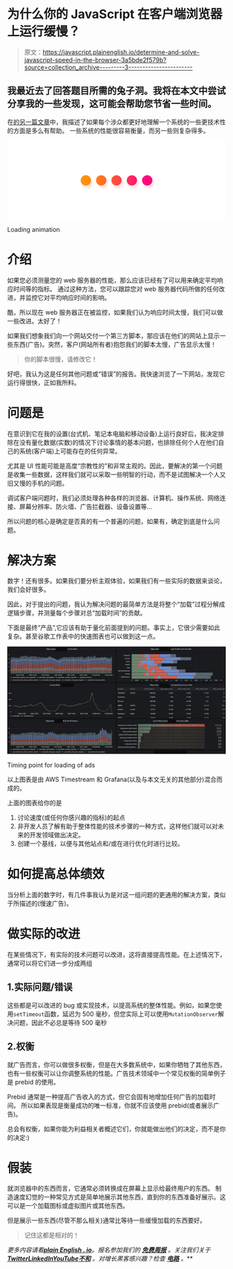 # 为什么你的 JavaScript 在客户端浏览器上运行缓慢？

> 原文：<https://javascript.plainenglish.io/determine-and-solve-javascript-speed-in-the-browser-3a5bde2f579b?source=collection_archive---------3----------------------->

## 我最近去了回答题目所需的兔子洞。我将在本文中尝试分享我的一些发现，这可能会帮助您节省一些时间。

在[的另一篇文章](https://betterprogramming.pub/increasing-the-lowest-common-denominator-for-web-performance-2f0f782955c4)中，我描述了如果每个涉众都更好地理解一个系统的一些更技术性的方面是多么有帮助。
一些系统的性能很容易衡量，而另一些则复杂得多。

![](img/819f3896dc5977fca181893af06007a3.png)

Loading animation

# 介绍

如果您必须测量您的 web 服务器的性能，那么应该已经有了可以用来确定平均响应时间等的指标。
通过这种方法，您可以跟踪您对 web 服务器代码所做的任何改进，并监控它对平均响应时间的影响。

酷，所以现在 web 服务器正在被监控，如果我们认为响应时间太慢，我们可以做一些改进。太好了！

如果我们想象我们向一个网站交付一个第三方脚本，那应该在他们的网站上显示一些东西(广告)。突然，客户(网站所有者)抱怨我们的脚本太慢，广告显示太慢！

> 你的脚本很慢，请修改它！

好吧，我认为这是任何其他问题或“错误”的报告。我快速浏览了一下网站，发现它运行得很快，正如我所料。

# 问题是

在意识到它在我的设置(台式机、笔记本电脑和移动设备)上运行良好后，我决定排除在没有量化数据(实数)的情况下讨论事情的基本问题，也排除任何个人在他们自己的系统(客户端)上可能存在的任何异常。

尤其是 UI 性能可能是高度“宗教性的”和非常主观的。因此，要解决的第一个问题是收集一些数据，这样我们就可以采取一些明智的行动，而不是试图解决一个人又旧又慢的手机的问题。

调试客户端问题时，我们必须处理各种各样的浏览器、计算机、操作系统、网络连接、屏幕分辨率、防火墙、广告拦截器、设备设置等…

所以问题的核心是确定是否真的有一个普遍的问题，如果有，确定到底是什么问题。

# 解决方案

数字！还有很多。如果我们要分析主观体验，如果我们有一些实际的数据来谈论，我们会好很多。

因此，对于提出的问题，我认为解决问题的最简单方法是将整个“加载”过程分解成逻辑步骤，并测量每个步骤对总“加载时间”的贡献。

下面是最终“产品”,它应该有助于量化前面提到的问题。事实上，它很少需要如此复杂。甚至谷歌工作表中的快速图表也可以做到这一点。

![](img/28cd8280478f405f4f2151a2eebb1f72.png)

Timing point for loading of ads

以上图表是由 AWS Timestream 和 Grafana(以及与本文无关的其他部分)混合而成的。

上面的图表给你的是

1.  讨论速度(或任何你感兴趣的指标)的起点
2.  非开发人员了解有助于整体性能的技术步骤的一种方式，这样他们就可以对未来的开发领域做出决定。
3.  创建一个基线，以便与其他站点和/或在进行优化时进行比较。

# 如何提高总体绩效

当分析上面的数字时，有几件事我认为是对这一组问题的更通用的解决方案，类似于所描述的(慢速广告)。

# 做实际的改进

在某些情况下，有实际的技术问题可以改进，这将直接提高性能。在上述情况下，通常可以将它们进一步分成两组

## 1.实际问题/错误

这些都是可以改进的 bug 或实现技术，以提高系统的整体性能。例如，如果您使用`setTimeout`函数，延迟为 500 毫秒，但您实际上可以使用`MutationObserver`解决问题，因此不必总是等待 500 毫秒

## 2.权衡

就广告而言，你可以做很多权衡，但是在大多数系统中，如果你牺牲了其他东西，也有一些权衡可以让你调整系统的性能。广告技术领域中一个常见权衡的简单例子是 prebid 的使用。

Prebid 通常是一种提高广告收入的方式，但它会固有地增加任何广告的加载时间。
所以如果表现是衡量成功的唯一标准，你就不应该使用 prebid(或者展示广告)。

总会有权衡，如果你能为利益相关者概述它们，你就能做出他们的决定，而不是你的决定:)

# 假装

就浏览器中的东西而言，它通常必须转换成在屏幕上显示给最终用户的东西。
制造速度幻觉的一种常见方式是简单地展示其他东西，直到你的东西准备好展示。这可以是一个加载图标或虚拟图片或其他东西。

但是展示一些东西(尽管不那么相关)通常比等待一些缓慢加载的东西要好。

> 记住这都是相对的！

*更多内容请看*[***plain English . io***](https://plainenglish.io/)*。报名参加我们的* [***免费周报***](http://newsletter.plainenglish.io/) *。关注我们关于*[***Twitter***](https://twitter.com/inPlainEngHQ)[***LinkedIn***](https://www.linkedin.com/company/inplainenglish/)*[***YouTube***](https://www.youtube.com/channel/UCtipWUghju290NWcn8jhyAw)*[***不和***](https://discord.gg/GtDtUAvyhW) *。对增长黑客感兴趣？检查* [***电路***](https://circuit.ooo/) *。***